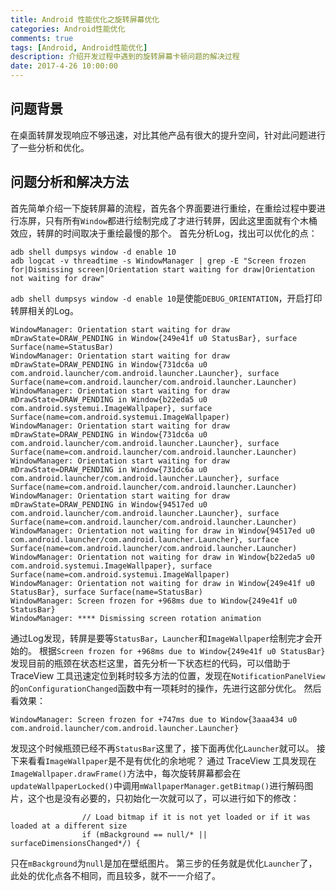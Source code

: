 ```yaml
---
title: Android 性能优化之旋转屏幕优化
categories: Android性能优化
comments: true
tags: [Android, Android性能优化]
description: 介绍开发过程中遇到的旋转屏幕卡顿问题的解决过程
date: 2017-4-26 10:00:00
---
```


## 问题背景

在桌面转屏发现响应不够迅速，对比其他产品有很大的提升空间，针对此问题进行了一些分析和优化。

## 问题分析和解决方法

首先简单介绍一下旋转屏幕的流程，首先各个界面要进行重绘，在重绘过程中要进行冻屏，只有所有`Window`都进行绘制完成了才进行转屏，因此这里面就有个木桶效应，转屏的时间取决于重绘最慢的那个。
首先分析Log，找出可以优化的点：

```
adb shell dumpsys window -d enable 10
adb logcat -v threadtime -s WindowManager | grep -E "Screen frozen for|Dismissing screen|Orientation start waiting for draw|Orientation not waiting for draw"
```

`adb shell dumpsys window -d enable 10`是使能`DEBUG_ORIENTATION`，开启打印转屏相关的Log。

```
WindowManager: Orientation start waiting for draw mDrawState=DRAW_PENDING in Window{249e41f u0 StatusBar}, surface Surface(name=StatusBar)
WindowManager: Orientation start waiting for draw mDrawState=DRAW_PENDING in Window{731dc6a u0 com.android.launcher/com.android.launcher.Launcher}, surface Surface(name=com.android.launcher/com.android.launcher.Launcher)
WindowManager: Orientation start waiting for draw mDrawState=DRAW_PENDING in Window{b22eda5 u0 com.android.systemui.ImageWallpaper}, surface Surface(name=com.android.systemui.ImageWallpaper)
WindowManager: Orientation start waiting for draw mDrawState=DRAW_PENDING in Window{731dc6a u0 com.android.launcher/com.android.launcher.Launcher}, surface Surface(name=com.android.launcher/com.android.launcher.Launcher)
WindowManager: Orientation start waiting for draw mDrawState=DRAW_PENDING in Window{731dc6a u0 com.android.launcher/com.android.launcher.Launcher}, surface Surface(name=com.android.launcher/com.android.launcher.Launcher)
WindowManager: Orientation start waiting for draw mDrawState=DRAW_PENDING in Window{94517ed u0 com.android.launcher/com.android.launcher.Launcher}, surface Surface(name=com.android.launcher/com.android.launcher.Launcher)
WindowManager: Orientation not waiting for draw in Window{94517ed u0 com.android.launcher/com.android.launcher.Launcher}, surface Surface(name=com.android.launcher/com.android.launcher.Launcher)
WindowManager: Orientation not waiting for draw in Window{b22eda5 u0 com.android.systemui.ImageWallpaper}, surface Surface(name=com.android.systemui.ImageWallpaper)
WindowManager: Orientation not waiting for draw in Window{249e41f u0 StatusBar}, surface Surface(name=StatusBar)
WindowManager: Screen frozen for +968ms due to Window{249e41f u0 StatusBar}
WindowManager: **** Dismissing screen rotation animation
```

通过Log发现，转屏是要等`StatusBar`，`Launcher`和`ImageWallpaper`绘制完才会开始的。
根据`Screen frozen for +968ms due to Window{249e41f u0 StatusBar}`发现目前的瓶颈在状态栏这里，首先分析一下状态栏的代码，可以借助于 TraceView 工具迅速定位到耗时较多方法的位置，发现在`NotificationPanelView`的`onConfigurationChanged`函数中有一项耗时的操作，先进行这部分优化。
然后看效果：

```
WindowManager: Screen frozen for +747ms due to Window{3aaa434 u0 com.android.launcher/com.android.launcher.Launcher}
```

发现这个时候瓶颈已经不再`StatusBar`这里了，接下面再优化`Launcher`就可以。
接下来看看`ImageWallpaper`是不是有优化的余地呢？
通过 TraceView 工具发现在`ImageWallpaper.drawFrame()`方法中，每次旋转屏幕都会在`updateWallpaperLocked()`中调用`mWallpaperManager.getBitmap()`进行解码图片，这个也是没有必要的，只初始化一次就可以了，可以进行如下的修改：

```
                // Load bitmap if it is not yet loaded or if it was loaded at a different size
                if (mBackground == null/* || surfaceDimensionsChanged*/) {
```

只在`mBackground`为`null`是加在壁纸图片。
第三步的任务就是优化`Launcher`了，此处的优化点各不相同，而且较多，就不一一介绍了。


